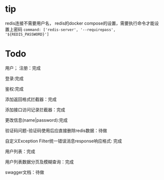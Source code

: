 # tip

redis连接不需要用户名，
redis的docker compose的设置，需要执行命令才能设置上密码
`command: ['redis-server', '--requirepass', '${REDIS_PASSWORD}']`

# Todo

用户；
注册：完成

登录:完成

鉴权:完成

添加返回格式拦截器：完成

添加接口访问记录拦截器：完成

更改信息(name|password):完成

验证码问题-验证码使用后应直接删除redis数据：待做

自定义Exception Filter统一错误消息response响应格式: 完成

用户列表：完成

用户列表数据分页及模糊查询：完成

swagger文档：待做
